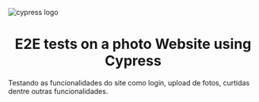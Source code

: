 ![cypress logo](https://user-images.githubusercontent.com/102632902/215105759-9b5caa53-984b-41b8-a343-c24dac7e6fd3.svg)

<h1 align="center"> E2E tests on a photo Website using Cypress </h1>

Testando as funcionalidades do site como login, upload de fotos, curtidas dentre outras funcionalidades.
